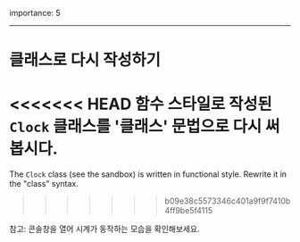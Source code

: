 importance: 5

---

# 클래스로 다시 작성하기

<<<<<<< HEAD
함수 스타일로 작성된 `Clock` 클래스를 '클래스' 문법으로 다시 써봅시다.
=======
The `Clock` class (see the sandbox) is written in functional style. Rewrite it in the "class" syntax.
>>>>>>> b09e38c5573346c401a9f9f7410b4ff9be5f4115

참고: 콘솔창을 열어 시계가 동작하는 모습을 확인해보세요.
